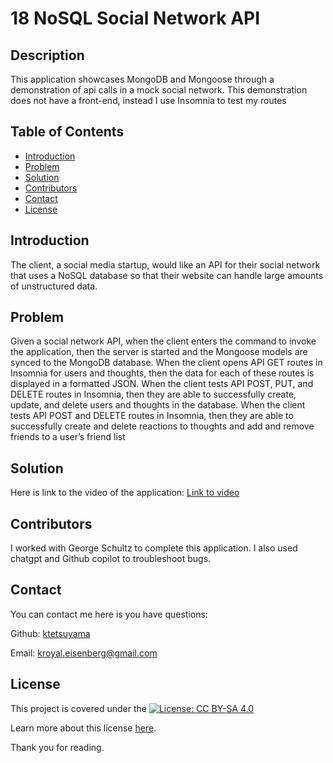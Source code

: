 # 18 NoSQL Social Network API

## Description

This application showcases MongoDB and Mongoose through a demonstration of api calls in a mock social network. This demonstration does not have a front-end, instead I use Insomnia to test my routes

## Table of Contents

- [Introduction](#introduction)
- [Problem](#problem)
- [Solution](#solution)
- [Contributors](#contributors)
- [Contact](#contact)
- [License](#license)

## Introduction

The client, a social media startup, would like an API for their social network that uses a NoSQL database so that their website can handle large amounts of unstructured data.

## Problem

Given a social network API, when the client enters the command to invoke the application, then the server is started and the Mongoose models are synced to the MongoDB database. When the client opens API GET routes in Insomnia for users and thoughts, then the data for each of these routes is displayed in a formatted JSON. When the client tests API POST, PUT, and DELETE routes in Insomnia, then they are able to successfully create, update, and delete users and thoughts in the database. When the client tests API POST and DELETE routes in Insomnia, then they are able to successfully create and delete reactions to thoughts and add and remove friends to a user’s friend list

## Solution

Here is link to the video of the application:
[Link to video]()

## Contributors

I worked with George Schultz to complete this application. I also used chatgpt and Github copilot to troubleshoot bugs.

## Contact

You can contact me here is you have questions:

Github: [ktetsuyama](https://github.com/ktetsuyama)

Email: [kroyal.eisenberg@gmail.com](mailto:kroyal.eisenberg@gmail.com)

## License

This project is covered under the [![License: CC BY-SA  4.0](https://licensebuttons.net/l/by-sa/4.0/80x15.png)](https://creativecommons.org/licenses/by-sa/4.0/)

Learn more about this license [here](https://creativecommons.org/licenses/by-sa/4.0/).

Thank you for reading.
